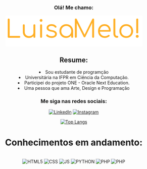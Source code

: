 <div style: align='center'>
<h3>Olá! Me chamo:</h3>
<img alt='banner' align='center' src='./Group 2 (1).png'>
<h2 > Resume:</h2>
<li >Sou estudante de programção</li>
<li >Universitária na IFPR em Ciência da Computação.</li>
<li >Participei do projeto ONE - Oracle Next Education.</li>
<li >Uma pessoa que ama Arte, Design e Programação</li>

<h3>Me siga nas redes sociais:</h3>

[![LinkedIn](https://img.shields.io/badge/LinkedIn-0077B5?style=for-the-badge&logo=linkedin&logoColor=black)](https://linkedin/in/Luisa-Melo-Dev)
[![Instagram](https://img.shields.io/badge/Instagram-E4405F?style=for-the-badge&logo=instagram&logoColor=black)](https://www.instagram.com/cotinho_melo_)

[![Top Langs](https://github-readme-stats.vercel.app/api/top-langs/?username=Melo-Luis&layout=compact)](https://github.com/anuraghazra/github-readme-stats)
 </div>
<h1 align='center'> Conhecimentos em andamento: </h1>

<div style="display: inline_block" align='center'><br/>
<img  alt="HTML5" src="https://img.shields.io/badge/HTML5-E34F26?style=for-the-badge&logo=html5&logoColor=white">
<img  alt="CSS" src="https://img.shields.io/badge/CSS3-1572B6?style=for-the-badge&logo=css3&logoColor=white">
<img  alt="JS" src="https://img.shields.io/badge/JavaScript-323330?style=for-the-badge&logo=javascript&logoColor=F7DF1E">
<img  alt="PYTHON" src="https://img.shields.io/badge/Python-3776AB?style=for-the-badge&logo=python&logoColor=white">
<img  alt="PHP" src="https://img.shields.io/badge/PHP-777BB4?style=for-the-badge&logo=php&logoColor=white">
<img alt="PHP" src="https://img.shields.io/badge/MySQL-00000F?style=for-the-badge&logo=mysql&logoColor=white">
</div></br><br><br>


 

 
